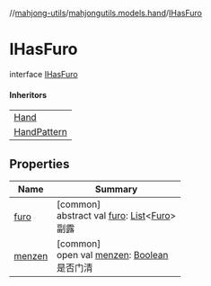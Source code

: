 //[mahjong-utils](../../../index.md)/[mahjongutils.models.hand](../index.md)/[IHasFuro](index.md)

# IHasFuro

interface [IHasFuro](index.md)

#### Inheritors

| |
|---|
| [Hand](../-hand/index.md) |
| [HandPattern](../-hand-pattern/index.md) |

## Properties

| Name | Summary |
|---|---|
| [furo](furo.md) | [common]<br>abstract val [furo](furo.md): [List](https://kotlinlang.org/api/latest/jvm/stdlib/kotlin-stdlib/kotlin.collections/-list/index.html)&lt;[Furo](../../mahjongutils.models/-furo/index.md)&gt;<br>副露 |
| [menzen](menzen.md) | [common]<br>open val [menzen](menzen.md): [Boolean](https://kotlinlang.org/api/latest/jvm/stdlib/kotlin-stdlib/kotlin/-boolean/index.html)<br>是否门清 |
